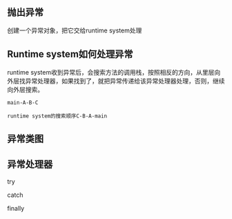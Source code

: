 ## 抛出异常

创建一个异常对象，把它交给runtime system处理

## Runtime system如何处理异常

runtime system收到异常后，会搜索方法的调用栈，按照相反的方向，从里层向外层找异常处理器，如果找到了，就把异常传递给该异常处理器处理，否则，继续向外层搜索。

```
main-A-B-C

runtime system的搜索顺序C-B-A-main
```

## 异常类图

## 异常处理器

try

catch

finally